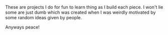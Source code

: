 These are projects I do for fun to learn thing as I build each piece. I won't lie some are just dumb which was created when I was weirdly motivated by some random ideas given by people.

Anyways peace!
